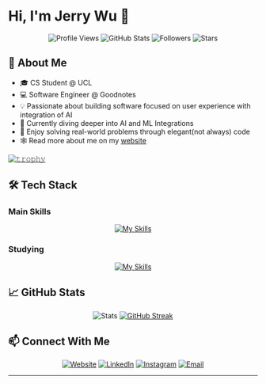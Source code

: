 # Hi, I'm Jerry Wu 👋 
<div align="center">
 
![Profile Views](https://komarev.com/ghpvc/?username=JerryWu0430&color=blue&style=flat-square)
![GitHub Stats](https://img.shields.io/badge/dynamic/json?color=blue&label=GitHub%20Stats&query=public_repos&url=https://api.github.com/users/JerryWu0430&style=flat-square)
![Followers](https://img.shields.io/github/followers/JerryWu0430?style=flat-square)
![Stars](https://img.shields.io/github/stars/JerryWu0430?style=flat-square)

</div>

## 🚀 About Me

- 🎓 CS Student @ UCL
- 💻 Software Engineer @ Goodnotes
- 💡 Passionate about building software focused on user experience with integration of AI
- 🌱 Currently diving deeper into AI and ML Integrations
- 🧠 Enjoy solving real-world problems through elegant(not always) code
- 🕸️ Read more about me on my [website](https://jerrywu.is-a.dev)

[![𝚝𝚛𝚘𝚙𝚑𝚢](https://github-profile-trophy.vercel.app/?username=jerrywu0430&column=8&margin-w=15&margin-h=15&no-bg=true&no-frame=true&theme=juicyfresh)](https://github.com/JerryWU0430)

## 🛠️ Tech Stack

### Main Skills
<div align="center">
  
[![My Skills](https://skillicons.dev/icons?i=python,swift,typescript,javascript,c,cpp,java,html,latex,react,tailwindcss,css,vscode,nodejs,flask,spring,maven,supabase,firebase,git,github,docker&theme=dark)](https://skillicons.dev)
</div>

### Studying

<div align="center">

 [![My Skills](https://skillicons.dev/icons?i=aws,tensorflow,pytorch&theme=dark)](https://skillicons.dev)
</div>



## 📈 GitHub Stats
<div align="center">
 
![Stats](https://github-readme-stats.vercel.app/api?username=JerryWu0430&show_icons=true&theme=tokyonight&hide_border=true&count_private=true)
[![GitHub Streak](https://streak-stats.demolab.com?user=JerryWu0430&theme=tokyonight&hide_border=true)](https://git.io/streak-stats)

</div>

## 📫 Connect With Me

<div align="center">

[![Website](https://img.shields.io/badge/Website-jerrywu.is--a.dev-000?style=for-the-badge&logo=google-chrome&logoColor=white)](https://jerrywu.is-a.dev)
[![LinkedIn](https://img.shields.io/badge/LinkedIn-jerrywu0430-blue?style=for-the-badge&logo=linkedin&logoColor=white)](https://linkedin.com/in/jerrywu0430)
[![Instagram](https://img.shields.io/badge/@jerrywu0430-E4405F?style=for-the-badge&logo=instagram&logoColor=white)](https://instagram.com/jerrywu0430)
[![Email](https://img.shields.io/badge/Gmail-jerrywu0430@gmail.com-D14836?style=for-the-badge&logo=gmail&logoColor=white)](mailto:woohaoran@gmail.com)

</div>


---



